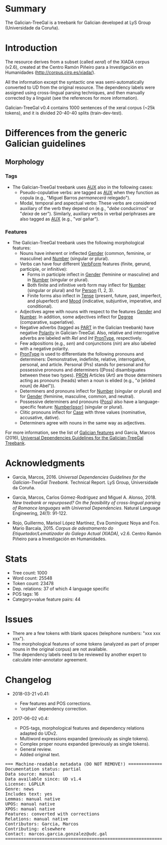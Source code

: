 # Summary

The Galician-TreeGal is a treebank for Galician developed at LyS Group (Universidade da Coruña).

# Introduction

The resource derives from a subset (called *xeral*) of the XIADA corpus (v2.6), created at the Centro Ramón Piñeiro para a Investigación en Humanidades (http://corpus.cirp.es/xiada/).

All the information except the syntactic one was semi-automatically converted to UD from the original resource. The dependency labels were assigned using cross-lingual parsing techniques, and then manually corrected by a linguist (see the references for more information).

Galician-TreeGal v0.4 contains 1000 sentences of the xeral corpus (~25k tokens), and it is divided 20-40-40 splits (train-dev-test).

# Differences from the generic Galician guidelines

## Morphology

### Tags
* The Galician-TreeGal treebank uses [AUX]() also in the following cases:
  * Pseudo-copulative verbs: are tagged as [AUX]() when they function as copula (e.g., "Miguel Barros *permanecerá*
relegado").
  * Modal, temporal and aspectual verbs: These verbs are considered auxiliary of the verb they depend on (e.g., "*debe* conducirnos" or "*deixa* de ser"). Similarly, auxiliary verbs in verbal periphrases are also tagged as [AUX]() (e.g., "*vai* gañar").

### Features
* The Galician-TreeGal treebank uses the following morphological features:
  * Nouns have inherent or inflected [Gender]() (common, feminine, or masculine) and [Number]() (singular or plural).
  * Verbs can have four different [VerbForm]() features (finite, gerund, participle, or infinitive):
    * Forms in participle inflect in [Gender]() (feminine or masculine) and in [Number]() (singular or plural).
    * Both finite and infinitive verb form may inflect for [Number]() (singular or plural) and for [Person]() (1, 2, 3).
    * Finite forms also inflect in [Tense]() (present, future, past, imperfect, and pluperfect) and [Mood]() (indicative, subjuntive, imperative, and conditional).
  * Adjectives agree with nouns with respect to the features [Gender]() and [Number](). In addition, some adjectives inflect for [Degree]() (comparative, superlative).
  * Negative adverbs (tagged as [PART]() in the Galician treebank) have negative [Polarity]() in Galician-TreeGal. Also, relative and interrogative adverbs are labeled with *Rel* and *Int* [PronType](), respectively.
  * Few adpositions (e.g., *sen*) and conjunctions (*nin*) are also labeled with a negative polarity.
  * [PronType]() is used to differentiate the following pronouns and determiners: Demonstrative, indefinite, relative, interrogative, personal, and article. Personal (Prs) stands for personal and for possessive pronouns and determiners ([Poss] disambiguates between these two types). [PRON]() Articles (Art) are those determiners acting as pronouns (heads) when a noun is elided (e.g., "*a* [elided noun] de Abel")).
  * Determiners and pronouns inflect for [Number]() (singular or plural) and for [Gender]() (feminine, masculine, common, and neutral).
  * Possessive determiners and pronouns ([Poss]()) also have a language-specific feature: [Number[psor]]() (singular or plural).
  * Clitic pronouns inflect for [Case]() with three values (nominative, accusative, dative).
  * Determiners agree with nouns in the same way as adjectives.

For more information, see the list of [Galician features](/feat/index.html) and Garcia, Marcos (2016), [Universal Dependencies Guidelines for the Galician-TreeGal Treebank](http://www.grupolys.org/~marcos/papers/GL_UD_guidelines.pdf).


# Acknowledgments

* Garcia, Marcos, 2016. *Universal Dependencies Guidelines for the Galician-TreeGal Treebank.* Technical Report. LyS Group, Universidade da Coruña.

* Garcia, Marcos, Carlos Gómez-Rodríguez and Miguel A. Alonso, 2018. *New treebank or repurposed? On the feasibility of cross-lingual parsing of Romance languages with Universal Dependencies.* Natural Language Engineering, 24(1): 91-122.

* Rojo, Guillermo, Marisol López Martínez, Eva Domínguez Noya and Fco. Mario Barcala, 2015. *Corpus de adestramento do Etiquetador/Lematizador do Galego Actual (XIADA),* v2.6. Centro Ramón Piñeiro para a Investigación en Humanidades.

# Stats
* Tree count:  1000
* Word count:  25548
* Token count: 23478
* Dep. relations: 37 of which 4 language specific
* POS tags: 16
* Category=value feature pairs: 44

# Issues
* There are a few tokens with blank spaces (telephone numbers: "xxx xxx xxx").
* The morphological features of some tokens (analyzed as part of proper nouns in the original corpus) are not available.
* The dependency labels need to be reviewed by another expert to calculate inter-annotator agreement.

# Changelog
* 2018-03-21 v0.41:
  * Few features and POS corrections.
  * 'orphan' dependency correction.

* 2017-06-02 v0.4:
  * POS-tags, morphological features and dependency relations adapted do UDv2.
  * Multiword expressions expanded (previously as single tokens).
  * Complex proper nouns expanded (previously as single tokens).
  * General review.
  * Added original text.

<pre>
=== Machine-readable metadata (DO NOT REMOVE!) ================================
Documentation status: partial
Data source: manual
Data available since: UD v1.4
License: LGPLLR
Genre: news
Includes text: yes
Lemmas: manual native
UPOS: manual native
XPOS: manual native
Features: converted with corrections
Relations: manual native
Contributors: Garcia, Marcos
Contributing: elsewhere
Contact: marcos.garcia.gonzalez@udc.gal
===============================================================================
</pre>
